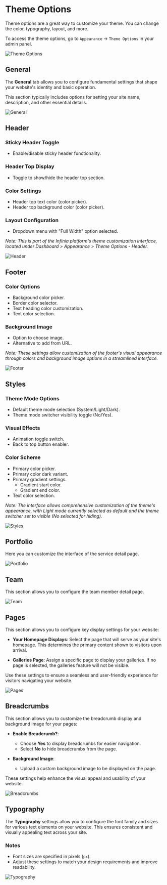 # Theme Options

Theme options are a great way to customize your theme. You can change the color, typography, layout, and more.

To access the theme options, go to `Appearance` -> `Theme Options` in your admin panel.

![Theme Options](./images/theme-options/theme-option-overview.png)

## General

The **General** tab allows you to configure fundamental settings that shape your website's identity and basic operation.

This section typically includes options for setting your site name, description, and other essential details.

![General](./images/theme-options/theme-option-overview.png)

## Header

### Sticky Header Toggle
- Enable/disable sticky header functionality.

### Header Top Display
- Toggle to show/hide the header top section.

### Color Settings
- Header top text color (color picker).
- Header top background color (color picker).

### Layout Configuration
- Dropdown menu with "Full Width" option selected.

*Note: This is part of the Infinia platform's theme customization interface, located under Dashboard > Appearance > Theme Options - Header.*

![Header](./images/theme-options/header.png)

## Footer

### Color Options
- Background color picker.
- Border color selector.
- Text heading color customization.
- Text color selection.

### Background Image
- Option to choose image.
- Alternative to add from URL.

*Note: These settings allow customization of the footer's visual appearance through colors and background image options in a streamlined interface.*

![Footer](./images/theme-options/footer.png)

## Styles

### Theme Mode Options
- Default theme mode selection (System/Light/Dark).
- Theme mode switcher visibility toggle (No/Yes).

### Visual Effects
- Animation toggle switch.
- Back to top button enabler.

### Color Scheme
- Primary color picker.
- Primary color dark variant.
- Primary gradient settings.
    - Gradient start color.
    - Gradient end color.
- Text color selection.

*Note: The interface allows comprehensive customization of the theme's appearance, with Light mode currently selected as default and the theme switcher set to visible (No selected for hiding).*

![Styles](./images/theme-options/styles.png)

## Portfolio

Here you can customize the interface of the service detail page.

![Portfolio](./images/theme-options/portfolio.png)

## Team

This section allows you to configure the team member detail page.

![Team](./images/theme-options/team.png)

## Pages

This section allows you to configure key display settings for your website:

- **Your Homepage Displays**: Select the page that will serve as your site's homepage. This determines the primary content shown to visitors upon arrival.

- **Galleries Page**: Assign a specific page to display your galleries. If no page is selected, the galleries feature will not be visible.

Use these settings to ensure a seamless and user-friendly experience for visitors navigating your website.

![Pages](./images/theme-options/pages.png)

## Breadcrumbs

This section allows you to customize the breadcrumb display and background image for your pages:

- **Enable Breadcrumb?**:
    - Choose **Yes** to display breadcrumbs for easier navigation.
    - Select **No** to hide breadcrumbs from the page.

- **Background Image**:
    - Upload a custom background image to be displayed on the page.

These settings help enhance the visual appeal and usability of your website.

![Breadcrumbs](./images/theme-options/breadcrumbs.png)

## Typography

The **Typography** settings allow you to configure the font family and sizes for various text elements on your website. This ensures consistent and visually appealing text across your site.

### Notes
- Font sizes are specified in pixels (`px`).
- Adjust these settings to match your design requirements and improve readability.

![Typography](./images/theme-options/typography.png)